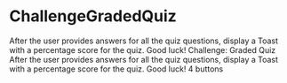 # ChallengeGradedQuiz
After the user provides answers for all the quiz questions, display a Toast with a percentage score for the quiz. Good luck!
Challenge: Graded Quiz
After the user provides answers for all the quiz questions, display a Toast with a percentage score for the quiz. Good luck!
4 buttons
